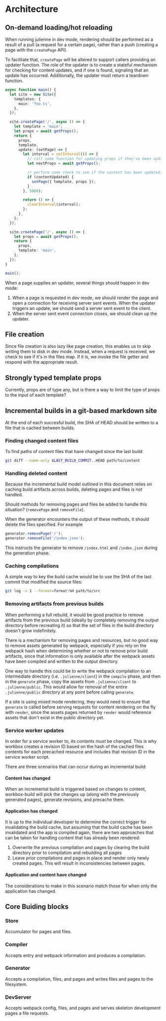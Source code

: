# Architecture

## On-demand loading/hot reloading

When running julienne in dev mode, rendering should be performed as a result of
a pull (a request for a certain page), rather than a push (creating a page with
the `createPage` API).

To facilitate that, `createPage` will be altered to support callers providing an
updater function. The role of the updater is to create a stateful mechanism for
checking for content updates, and if one is found, signaling that an update has
occurred. Additionally, the updater must return a teardown function.

```typescript
async function main() {
  let site = new Site({
    templates: {
      main: 'foo.ts',
    },
  });

  site.createPage('/', async () => {
    let template = 'main';
    let props = await getProps();
    return {
      props,
      template,
      update: (setPage) => {
        let interval = setInterval(() => {
          // call some function for updating props if they've been updated.
          let nextProps = await getProps();

          // perform some check to see if the content has been updated;
          if (contentUpdated) {
            setPage({ template, props });
          }
        }, 5000);

        return () => {
          clearInterval(interval);
        };
      },
    };
  });

  site.createPage('/', async () => {
    let props = await getProps();
    return {
      props,
      template: 'main',
    };
  });
}

main();
```

When a page supplies an updater, several things should happen in dev mode:

1. When a page is requested in dev mode, we should render the page and open a
   connection for receiving server sent events. When the updater triggers an
   update, we should send a server sent event to the client.
2. When the server sent event connection closes, we should clean up the updater.

## File creation

Since file creation is also lazy like page creation, this enables us to skip
writing them to disk in dev mode. Instead, when a request is received, we check
to see if it's in the files map. If it is, we invoke the file getter and respond
with the appropriate result.

## Strongly typed template props

Currently, props are of type any, but is there a way to limit the type of props
to the input of each template?

## Incremental builds in a git-based markdown site

At the end of each succesful build, the SHA of HEAD should be written to a file
that is cached between builds.

### Finding changed content files

To find paths of content files that have changed since the last build:

```sh
git diff --name-only $LAST_BUILD_COMMIT..HEAD path/to/content
```

### Handling deleted content

Because the incremental build model outlined in this document relies on caching
build artifacts across builds, deleting pages and files is not handled.

Should methods for removing pages and files be added to handle this situation?
(`removePage` and `removeFile`).

When the generator encounters the output of these methods, it should delete the
files specified. For example

```typescript
generator.removePage('/');
generator.removeFile('/index.json');
```

This instructs the generator to remove `/index.html` and `/index.json` during
the generation phase.

### Caching compilations

A simple way to key the build cache would be to use the SHA of the last commit
that modified the source files:

```sh
git log -n 1 --format=format:%H path/to/src
```

### Removing artifacts from previous builds

When performing a full rebuild, it would be good practice to remove artifacts
from the previous build (ideally by completely removing the output directory
before recreating it) so that the set of files in the build directory doesn't
grow indefinitely.

There is a mechanism for removing pages and resources, but no good way to remove
assets generated by webpack, especially if you rely on the webpack hash when
determining whether or not to remove prior build artifacts, since that
information is only available after the webpack assets have been compiled and
written to the output directory.

One way to handle this could be to write the webpack compilation to an
intermediate directory (i.e. `.julienne/client`) in the `compile` phase, and
then in the `generate` phase, copy the assets from `.julienne/client` to
`.julienne/public`. This would allow for removal of the entire
`.julienne/public` directory at any point before calling `generate`.

If a site is using mixed mode rendering, they would need to ensure that
`generate` is called before serving requests for content rendering on the fly
with `render`, since the assets pages returned by `render` would reference
assets that don't exist in the public directory yet.

### Service worker updates

In order for a service worker to, its contents _must_ be changed. This is why
workbox creates a revision ID based on the hash of the cached files contents for
each precached resource and includes that revision ID in the service worker
script.

There are three scenarios that can occur during an incremental build:

#### Content has changed

When an incremental build is triggered based on changes to content,
workbox-build will pick the changes up (along with the previously generated
pages), generate revisions, and precache them.

#### Application has changed

It is up to the individual developer to determine the correct trigger for
invalidating the build cache, but assuming that the build cache has been
invalidated and the app is compiled again, there are two approaches that can be
taken for handling content that has already been rendered:

1. Overwrite the previous compilation and pages by clearing the build directory
   prior to compilation and rebuilding all pages
2. Leave prior compilations and pages in place and render only newly created
   pages. This will result in inconsistencies between pages.

#### Application and content have changed

The considerations to make in this scenario match those for when only the
application has changed.

## Core Buiding blocks

### Store

Accumulator for pages and files.

### Compiler

Accepts entry and webpack information and produces a compilation.

### Generator

Accepts a compilation, files, and pages and writes files and pages to the
filesystem.

### DevServer

Accepts webpack config, files, and pages and serves skeleton development pages a
file requests.
